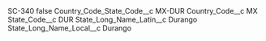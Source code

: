 <?xml version="1.0" encoding="UTF-8"?>
<CustomMetadata xmlns="http://soap.sforce.com/2006/04/metadata" xmlns:xsi="http://www.w3.org/2001/XMLSchema-instance" xmlns:xsd="http://www.w3.org/2001/XMLSchema">
    <label>SC-340</label>
    <protected>false</protected>
    <values>
        <field>Country_Code_State_Code__c</field>
        <value xsi:type="xsd:string">MX-DUR</value>
    </values>
    <values>
        <field>Country_Code__c</field>
        <value xsi:type="xsd:string">MX</value>
    </values>
    <values>
        <field>State_Code__c</field>
        <value xsi:type="xsd:string">DUR</value>
    </values>
    <values>
        <field>State_Long_Name_Latin__c</field>
        <value xsi:type="xsd:string">Durango</value>
    </values>
    <values>
        <field>State_Long_Name_Local__c</field>
        <value xsi:type="xsd:string">Durango</value>
    </values>
</CustomMetadata>
